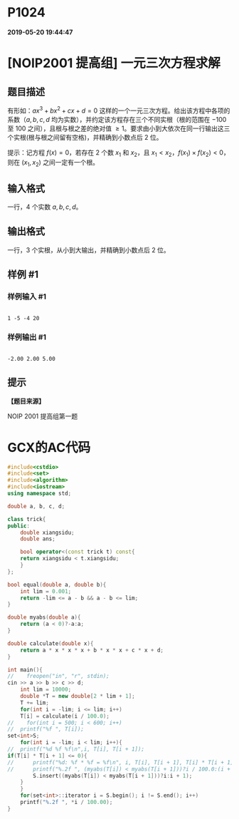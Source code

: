 
# P1024

**2019-05-20 19:44:47**
    
# [NOIP2001 提高组] 一元三次方程求解

## 题目描述

有形如：$a x^3 + b x^2 + c x + d = 0$  这样的一个一元三次方程。给出该方程中各项的系数（$a,b,c,d$ 均为实数），并约定该方程存在三个不同实根（根的范围在 $-100$ 至 $100$ 之间），且根与根之差的绝对值 $\ge 1$。要求由小到大依次在同一行输出这三个实根(根与根之间留有空格)，并精确到小数点后 $2$ 位。

提示：记方程 $f(x) = 0$，若存在 $2$ 个数 $x_1$ 和 $x_2$，且 $x_1 < x_2$，$f(x_1) \times f(x_2) < 0$，则在 $(x_1, x_2)$ 之间一定有一个根。

## 输入格式

一行，$4$ 个实数 $a, b, c, d$。

## 输出格式

一行，$3$ 个实根，从小到大输出，并精确到小数点后 $2$ 位。

## 样例 #1

### 样例输入 #1

```
1 -5 -4 20
```

### 样例输出 #1

```
-2.00 2.00 5.00
```

## 提示

**【题目来源】**

NOIP 2001 提高组第一题

# GCX的AC代码
```cpp
#include<cstdio>
#include<set>
#include<algorithm>
#include<iostream>
using namespace std;

double a, b, c, d;

class trick{
public:
    double xiangsidu;
    double ans;

    bool operator<(const trick t) const{
	return xiangsidu < t.xiangsidu;
    }
};

bool equal(double a, double b){
    int lim = 0.001;
    return -lim <= a - b && a - b <= lim;
}

double myabs(double a){
    return (a < 0)?-a:a;
}

double calculate(double x){
    return a * x * x * x + b * x * x + c * x + d;
}

int main(){
//    freopen("in", "r", stdin);
cin >> a >> b >> c >> d;
    int lim = 10000;
    double *T = new double[2 * lim + 1];
    T += lim;
    for(int i = -lim; i <= lim; i++)
	T[i] = calculate(i / 100.0);
//    for(int i = 500; i < 600; i++)
//	printf("%f ", T[i]);
set<int>S;
    for(int i = -lim; i < lim; i++){
//	printf("%d %f %f\n",i, T[i], T[i + 1]);
if(T[i] * T[i + 1] <= 0){
//	    printf("%d: %f * %f = %f\n", i, T[i], T[i + 1], T[i] * T[i + 1]);
//	    printf("%.2f ", (myabs(T[i]) < myabs(T[i + 1]))?i / 100.0:(i + 1) / 100.0);
	    S.insert((myabs(T[i]) < myabs(T[i + 1]))?i:i + 1);
	}
    }
    for(set<int>::iterator i = S.begin(); i != S.end(); i++)
	printf("%.2f ", *i / 100.00);
}

```

